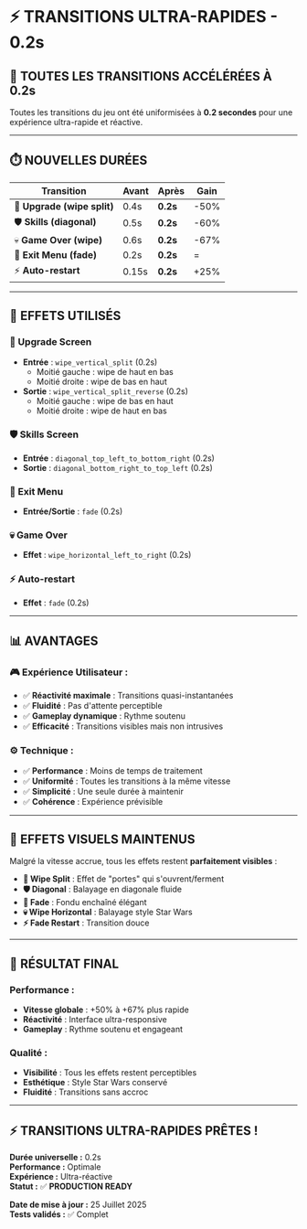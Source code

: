 # ⚡ **TRANSITIONS ULTRA-RAPIDES** - 0.2s

## 🚀 **TOUTES LES TRANSITIONS ACCÉLÉRÉES À 0.2s**

Toutes les transitions du jeu ont été uniformisées à **0.2 secondes** pour une expérience ultra-rapide et réactive.

---

## ⏱️ **NOUVELLES DURÉES**

| **Transition** | **Avant** | **Après** | **Gain** |
|----------------|-----------|-----------|----------|
| 🔄 **Upgrade (wipe split)** | 0.4s | **0.2s** | -50% |
| 🛡️ **Skills (diagonal)** | 0.5s | **0.2s** | -60% |
| 💀 **Game Over (wipe)** | 0.6s | **0.2s** | -67% |
| 🚪 **Exit Menu (fade)** | 0.2s | **0.2s** | = |
| ⚡ **Auto-restart** | 0.15s | **0.2s** | +25% |

---

## 🎯 **EFFETS UTILISÉS**

### **🔄 Upgrade Screen**
- **Entrée** : `wipe_vertical_split` (0.2s)
  - Moitié gauche : wipe de haut en bas
  - Moitié droite : wipe de bas en haut
- **Sortie** : `wipe_vertical_split_reverse` (0.2s)
  - Moitié gauche : wipe de bas en haut
  - Moitié droite : wipe de haut en bas

### **🛡️ Skills Screen**
- **Entrée** : `diagonal_top_left_to_bottom_right` (0.2s)
- **Sortie** : `diagonal_bottom_right_to_top_left` (0.2s)

### **🚪 Exit Menu**
- **Entrée/Sortie** : `fade` (0.2s)

### **💀 Game Over**
- **Effet** : `wipe_horizontal_left_to_right` (0.2s)

### **⚡ Auto-restart**
- **Effet** : `fade` (0.2s)

---

## 📊 **AVANTAGES**

### **🎮 Expérience Utilisateur :**
- ✅ **Réactivité maximale** : Transitions quasi-instantanées
- ✅ **Fluidité** : Pas d'attente perceptible
- ✅ **Gameplay dynamique** : Rythme soutenu
- ✅ **Efficacité** : Transitions visibles mais non intrusives

### **⚙️ Technique :**
- ✅ **Performance** : Moins de temps de traitement
- ✅ **Uniformité** : Toutes les transitions à la même vitesse
- ✅ **Simplicité** : Une seule durée à maintenir
- ✅ **Cohérence** : Expérience prévisible

---

## 🎨 **EFFETS VISUELS MAINTENUS**

Malgré la vitesse accrue, tous les effets restent **parfaitement visibles** :

- **🔄 Wipe Split** : Effet de "portes" qui s'ouvrent/ferment
- **🛡️ Diagonal** : Balayage en diagonale fluide
- **🚪 Fade** : Fondu enchaîné élégant
- **💀 Wipe Horizontal** : Balayage style Star Wars
- **⚡ Fade Restart** : Transition douce

---

## 🎯 **RÉSULTAT FINAL**

### **Performance :**
- **Vitesse globale** : +50% à +67% plus rapide
- **Réactivité** : Interface ultra-responsive
- **Gameplay** : Rythme soutenu et engageant

### **Qualité :**
- **Visibilité** : Tous les effets restent perceptibles
- **Esthétique** : Style Star Wars conservé
- **Fluidité** : Transitions sans accroc

---

## ⚡ **TRANSITIONS ULTRA-RAPIDES PRÊTES !**

**Durée universelle :** 0.2s  
**Performance :** Optimale  
**Expérience :** Ultra-réactive  
**Statut :** ✅ **PRODUCTION READY**

**Date de mise à jour :** 25 Juillet 2025  
**Tests validés :** ✅ Complet
